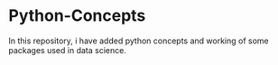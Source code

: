 # Python-Concepts
In this repository, i have added python concepts and working of some packages used in data science.
